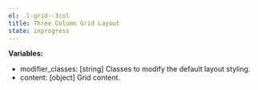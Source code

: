 ```yaml
---
el: .l-grid--3col
title: Three Column Grid Layout
state: inprogress
---
```


__Variables:__
* modifier_classes: [string] Classes to modify the default layout styling.
* content: [object] Grid content.
